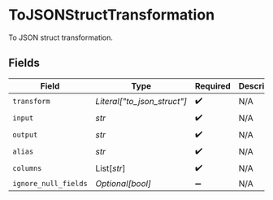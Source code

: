# ToJSONStructTransformation

To JSON struct transformation.


## Fields

| Field                       | Type                        | Required                    | Description                 |
| --------------------------- | --------------------------- | --------------------------- | --------------------------- |
| `transform`                 | *Literal["to_json_struct"]* | :heavy_check_mark:          | N/A                         |
| `input`                     | *str*                       | :heavy_check_mark:          | N/A                         |
| `output`                    | *str*                       | :heavy_check_mark:          | N/A                         |
| `alias`                     | *str*                       | :heavy_check_mark:          | N/A                         |
| `columns`                   | List[*str*]                 | :heavy_check_mark:          | N/A                         |
| `ignore_null_fields`        | *Optional[bool]*            | :heavy_minus_sign:          | N/A                         |